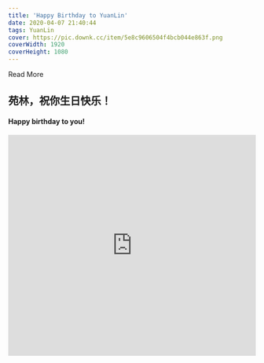 ```yaml
---
title: 'Happy Birthday to YuanLin'
date: 2020-04-07 21:40:44
tags: YuanLin
cover: https://pic.downk.cc/item/5e8c9606504f4bcb044e863f.png
coverWidth: 1920
coverHeight: 1080
---
```

Read More
<!--more-->

## 苑林，祝你生日快乐！
#### Happy birthday to you!

<iframe style="width:100%;height:450px;" src="https://mofang.qq.com/iframe?modelId=10137&embed=1" frameborder="0" allowvr allowfullscreen mozallowfullscreen webkitallowfullscreen>
</iframe>




